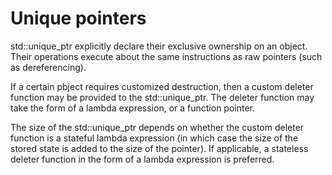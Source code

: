 # Unique pointers

std::unique_ptr explicitly declare their exclusive ownership on an object. Their operations execute about the same instructions as raw pointers (such as dereferencing).

If a certain pbject requires customized destruction, then a custom deleter function may be provided to the std::unique_ptr. The deleter function may take the form of a lambda expression, or a function pointer.

The size of the std::unique_ptr depends on whether the custom deleter function is a stateful lambda expression (in which case the size of the stored state is added to the size of the pointer). If applicable, a stateless deleter function in the form of a lambda expression is preferred.
